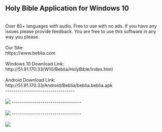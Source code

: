 <h2>Holy Bible Application for Windows 10</h2>
<br/>
Over 80+ languages with audio. Free to use with no ads. If you have any issues please provide feedback. You are free to use this software in any way you please. 
<br/>
<br/>
Our Site:
<br/>
https://www.beblia.com
<br/>
<br/>
Windows 10 Download Link:
<br/>
http://51.91.170.33/W10/Beblia/HolyBible/index.html
<br/>
<br/>
Android Download Link:
<br/>
http://51.91.170.33/Android/Beblia/beblia.beblia.apk
<br/>
----------------------------------
<br/>
<br/>
<img src="http://51.91.170.33/W10/Beblia/HolyBible/1.png" />
----------------------------------
<br/>
<br/>
<img src="http://51.91.170.33/W10/Beblia/HolyBible/2.png" />
----------------------------------
<br/>
<br/>
<img src="http://51.91.170.33/W10/Beblia/HolyBible/3.png" />
